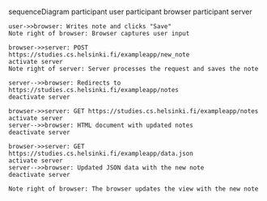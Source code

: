 sequenceDiagram
    participant user
    participant browser
    participant server

    user->>browser: Writes note and clicks "Save"
    Note right of browser: Browser captures user input

    browser->>server: POST https://studies.cs.helsinki.fi/exampleapp/new_note
    activate server
    Note right of server: Server processes the request and saves the note

    server-->>browser: Redirects to https://studies.cs.helsinki.fi/exampleapp/notes
    deactivate server

    browser->>server: GET https://studies.cs.helsinki.fi/exampleapp/notes
    activate server
    server-->>browser: HTML document with updated notes
    deactivate server

    browser->>server: GET https://studies.cs.helsinki.fi/exampleapp/data.json
    activate server
    server-->>browser: Updated JSON data with the new note
    deactivate server

    Note right of browser: The browser updates the view with the new note

